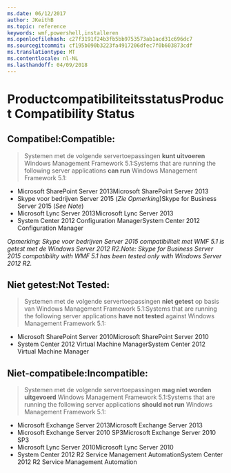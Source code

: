 ```yaml
---
ms.date: 06/12/2017
author: JKeithB
ms.topic: reference
keywords: wmf,powershell,installeren
ms.openlocfilehash: c27f3191f24b3fb5bb9753573ab1acd31c696dc7
ms.sourcegitcommit: cf195b090b3223fa4917206dfec7f0b603873cdf
ms.translationtype: MT
ms.contentlocale: nl-NL
ms.lasthandoff: 04/09/2018
---
```

# <a name="product-compatibility-status"></a><span data-ttu-id="35af6-102">Productcompatibiliteitsstatus</span><span class="sxs-lookup"><span data-stu-id="35af6-102">Product Compatibility Status</span></span>

## <a name="compatible"></a><span data-ttu-id="35af6-103">Compatibel:</span><span class="sxs-lookup"><span data-stu-id="35af6-103">Compatible:</span></span>
> <span data-ttu-id="35af6-104">Systemen met de volgende servertoepassingen **kunt uitvoeren** Windows Management Framework 5.1:</span><span class="sxs-lookup"><span data-stu-id="35af6-104">Systems that are running the following server applications **can run** Windows Management Framework 5.1:</span></span>

- <span data-ttu-id="35af6-105">Microsoft SharePoint Server 2013</span><span class="sxs-lookup"><span data-stu-id="35af6-105">Microsoft SharePoint Server 2013</span></span>
- <span data-ttu-id="35af6-106">Skype voor bedrijven Server 2015 (_Zie Opmerking_)</span><span class="sxs-lookup"><span data-stu-id="35af6-106">Skype for Business Server 2015 (_See Note_)</span></span>
- <span data-ttu-id="35af6-107">Microsoft Lync Server 2013</span><span class="sxs-lookup"><span data-stu-id="35af6-107">Microsoft Lync Server 2013</span></span>
- <span data-ttu-id="35af6-108">System Center 2012 Configuration Manager</span><span class="sxs-lookup"><span data-stu-id="35af6-108">System Center 2012 Configuration Manager</span></span>

<span data-ttu-id="35af6-109">_Opmerking: Skype voor bedrijven Server 2015 compatibiliteit met WMF 5.1 is getest met de Windows Server 2012 R2._</span><span class="sxs-lookup"><span data-stu-id="35af6-109">_Note: Skype for Business Server 2015 compatibility with WMF 5.1 has been tested only with Windows Server 2012 R2._</span></span>

## <a name="not-tested"></a><span data-ttu-id="35af6-110">Niet getest:</span><span class="sxs-lookup"><span data-stu-id="35af6-110">Not Tested:</span></span>
> <span data-ttu-id="35af6-111">Systemen met de volgende servertoepassingen **niet getest** op basis van Windows Management Framework 5.1:</span><span class="sxs-lookup"><span data-stu-id="35af6-111">Systems that are running the following server applications **have not tested** against Windows Management Framework 5.1:</span></span>

- <span data-ttu-id="35af6-112">Microsoft SharePoint Server 2010</span><span class="sxs-lookup"><span data-stu-id="35af6-112">Microsoft SharePoint Server 2010</span></span>
- <span data-ttu-id="35af6-113">System Center 2012 Virtual Machine Manager</span><span class="sxs-lookup"><span data-stu-id="35af6-113">System Center 2012 Virtual Machine Manager</span></span>

## <a name="incompatible"></a><span data-ttu-id="35af6-114">Niet-compatibele:</span><span class="sxs-lookup"><span data-stu-id="35af6-114">Incompatible:</span></span>
> <span data-ttu-id="35af6-115">Systemen met de volgende servertoepassingen **mag niet worden uitgevoerd** Windows Management Framework 5.1:</span><span class="sxs-lookup"><span data-stu-id="35af6-115">Systems that are running the following server applications **should not run** Windows Management Framework 5.1:</span></span>

- <span data-ttu-id="35af6-116">Microsoft Exchange Server 2013</span><span class="sxs-lookup"><span data-stu-id="35af6-116">Microsoft Exchange Server 2013</span></span>
- <span data-ttu-id="35af6-117">Microsoft Exchange Server 2010 SP3</span><span class="sxs-lookup"><span data-stu-id="35af6-117">Microsoft Exchange Server 2010 SP3</span></span>
- <span data-ttu-id="35af6-118">Microsoft Lync Server 2010</span><span class="sxs-lookup"><span data-stu-id="35af6-118">Microsoft Lync Server 2010</span></span>
- <span data-ttu-id="35af6-119">System Center 2012 R2 Service Management Automation</span><span class="sxs-lookup"><span data-stu-id="35af6-119">System Center 2012 R2 Service Management Automation</span></span>